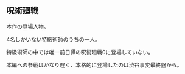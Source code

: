 ## 呪術廻戦

本作の登場人物。

4名しかいない特級術師のうちの一人。

特級術師の中では唯一前日譚の呪術廻戦0に登場していない。

本編への参戦はかなり遅く、本格的に登場したのは渋谷事変最終盤から。
